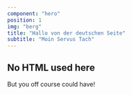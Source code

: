 ```yaml
---
component: "hero"
position: 1
img: "berg"
title: "Hallo von der deutschen Seite"
subtitle: "Moin Servus Tach"
---
```


## No HTML used here

But you off course could have!
